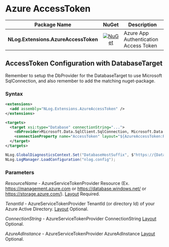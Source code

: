 # Azure AccessToken

| Package Name                          | NuGet                 | Description |
| ------------------------------------- | :-------------------: | ----------- |
| **NLog.Extensions.AzureAccessToken** | [![NuGet](https://img.shields.io/nuget/v/NLog.Extensions.AzureAccessToken.svg)](https://www.nuget.org/packages/NLog.Extensions.AzureAccessToken/) | Azure App Authentication Access Token |

## AccessToken Configuration with DatabaseTarget

Remember to setup the DbProvider for the DatabaseTarget to use Microsoft SqlConnection, and also remember to add the matching nuget-package.

### Syntax
```xml
<extensions>
  <add assembly="NLog.Extensions.AzureAccessToken" /> 
</extensions>

<targets>
  <target xsi:type="Database" connectionString="...">
    <dbProvider>Microsoft.Data.SqlClient.SqlConnection, Microsoft.Data.SqlClient</dbProvider>
    <connectionProperty name="AccessToken" layout="${AzureAccessToken:ResourceName=${gdc:DatabaseHostSuffix}}"  />
  </target>
</targets>
```

```c#
NLog.GlobalDiagnosticsContext.Set("DatabaseHostSuffix", $"https://{DatabaseHostSuffix}/");
NLog.LogManager.LoadConfiguration("nlog.config");
```

### Parameters

_ResourceName_ - AzureServiceTokenProvider Resource (Ex. https://management.azure.com or https://database.windows.net/ or https://storage.azure.com/). [Layout](https://github.com/NLog/NLog/wiki/Layouts) Required.

_TenantId_ - AzureServiceTokenProvider TenantId (or directory Id) of your Azure Active Directory. [Layout](https://github.com/NLog/NLog/wiki/Layouts) Optional.

_ConnectionString_ - AzureServiceTokenProvider ConnectionString [Layout](https://github.com/NLog/NLog/wiki/Layouts) Optional.

_AzureAdInstance_ - AzureServiceTokenProvider AzureAdInstance [Layout](https://github.com/NLog/NLog/wiki/Layouts) Optional.